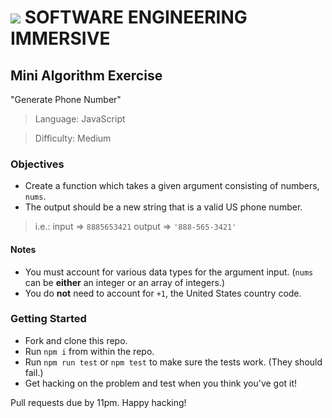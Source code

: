 # ![](https://ga-dash.s3.amazonaws.com/production/assets/logo-9f88ae6c9c3871690e33280fcf557f33.png) SOFTWARE ENGINEERING IMMERSIVE

## Mini Algorithm Exercise

"Generate Phone Number"

> Language: JavaScript

> Difficulty: Medium

### Objectives

- Create a function which takes a given argument consisting of numbers, `nums`.
- The output should be a new string that is a valid US phone number.

> i.e.:
> input => `8885653421`
> output => `'888-565-3421'`

#### Notes

- You must account for various data types for the argument input. (`nums` can be **either** an integer or an array of integers.)
- You do **not** need to account for `+1`, the United States country code.

### Getting Started

- Fork and clone this repo.
- Run `npm i` from within the repo.
- Run `npm run test` or `npm test` to make sure the tests work. (They should fail.)
- Get hacking on the problem and test when you think you've got it!

Pull requests due by 11pm. Happy hacking!
